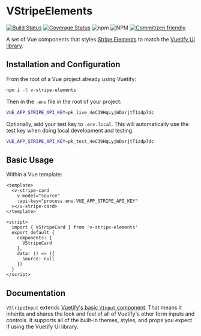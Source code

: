 # VStripeElements

[![Build Status](https://travis-ci.org/morphatic/v-stripe-elements.svg?branch=master)](https://travis-ci.org/morphatic/v-stripe-elements)
[![Coverage Status](https://coveralls.io/repos/github/morphatic/v-stripe-elements/badge.svg?branch=master)](https://coveralls.io/github/morphatic/v-stripe-elements?branch=master)
![npm](https://img.shields.io/npm/v/v-stripe-elements)
![NPM](https://img.shields.io/npm/l/v-stripe-elements)
[![Commitizen friendly](https://img.shields.io/badge/commitizen-friendly-brightgreen.svg)](http://commitizen.github.io/cz-cli/)

A set of Vue components that styles [Stripe Elements](https://stripe.com/payments/elements) to match the [Vuetify UI library](https://vuetifyjs.com).

## Installation and Configuration

From the root of a Vue project already using Vuetify:

```bash
npm i -S v-stripe-elements
```

Then in the `.env` file in the root of your project:

```sh
VUE_APP_STRIPE_API_KEY=pk_live_4eC39HqLyjWDarjtT1zdp7dc
```

Optionally, add your test key to `.env.local`. This will automatically use the test key when doing local development and testing.

```sh
VUE_APP_STRIPE_API_KEY=pk_test_4eC39HqLyjWDarjtT1zdp7dc
```

## Basic Usage

Within a Vue template:

```vue
<template>
  <v-stripe-card
    v-model="source"
    :api-key="process.env.VUE_APP_STRIPE_API_KEY"
  ></v-stripe-card>
</template>

<script>
  import { VStripeCard } from 'v-stripe-elements'
  export default {
    components: {
      VStripeCard
    },
    data: () => ({
      source: null
    })
  }
</script>
```

## Documentation

`VStripeInput` extends [Vuetify's basic `VInput` component](https://vuetifyjs.com/en/components/inputs). That means it inherits and shares the look and feel of all of Vuetify's other form inputs and controls. It supports all of the built-in themes, styles, and props you expect if using the Vuetify UI library.
